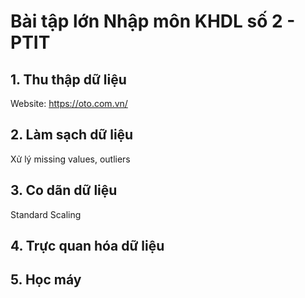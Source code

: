 # Bài tập lớn Nhập môn KHDL số 2 - PTIT

## 1. Thu thập dữ liệu
Website: https://oto.com.vn/

## 2. Làm sạch dữ liệu
Xử lý missing values, outliers

## 3. Co dãn dữ liệu
Standard Scaling

## 4. Trực quan hóa dữ liệu

## 5. Học máy